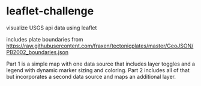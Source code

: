 # leaflet-challenge
visualize USGS api data using leaflet

includes plate boundaries from https://raw.githubusercontent.com/fraxen/tectonicplates/master/GeoJSON/PB2002_boundaries.json

Part 1 is a simple map with one data source that includes layer toggles and a legend with dynamic marker sizing and coloring.
Part 2 includes all of that but incorporates a second data source and maps an additional layer.
